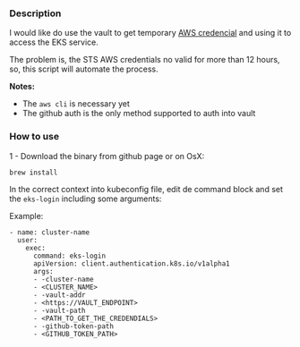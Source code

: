 ### Description

I would like do use the vault to get temporary [AWS credencial](https://www.vaultproject.io/docs/secrets/aws/index.html) and using it to access the EKS service.

The problem is, the STS AWS credentials no valid for more than 12 hours, so, this script will automate the process.

**Notes:**

- The `aws cli` is necessary yet
- The github auth is the only method supported to auth into vault

### How to use

1 - Download the binary from github page or on OsX:

```
brew install
```

In the correct context into kubeconfig file, edit de command block and set the `eks-login` including some arguments:

Example:

```
- name: cluster-name
  user:
    exec:
      command: eks-login
      apiVersion: client.authentication.k8s.io/v1alpha1
      args:
      - -cluster-name
      - <CLUSTER_NAME>
      - -vault-addr
      - <https://VAULT_ENDPOINT>
      - -vault-path
      - <PATH_TO_GET_THE_CREDENDIALS>
      - -github-token-path
      - <GITHUB_TOKEN_PATH>
```
